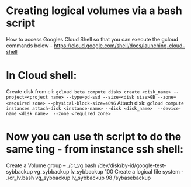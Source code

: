 # Creating logical volumes via a bash script

How to access Googles Cloud Shell so that you can execute the gcloud commands below - https://cloud.google.com/shell/docs/launching-cloud-shell 

# In Cloud shell:
Create disk from cli:
  ```gcloud beta compute disks create <disk_name> --project=<project name> --type=pd-ssd --size=<disk size>GB --zone=<required zone> --physical-block-size=4096```
Attach disk:
  ```gcloud compute instances attach-disk <instance-name> --disk <disk_name>  --device-name <disk_name>  --zone <required zone>```

# Now you can use th script to do the same ting - from instance ssh shell:
Create a Volume group –  ./cr_vg.bash /dev/disk/by-id/google-test-sybbackup vg_sybbackup lv_sybbackup 100
Create a logical file system - ./cr_lv.bash vg_sybbackup lv_sybbackup 98 /sybasebackup
